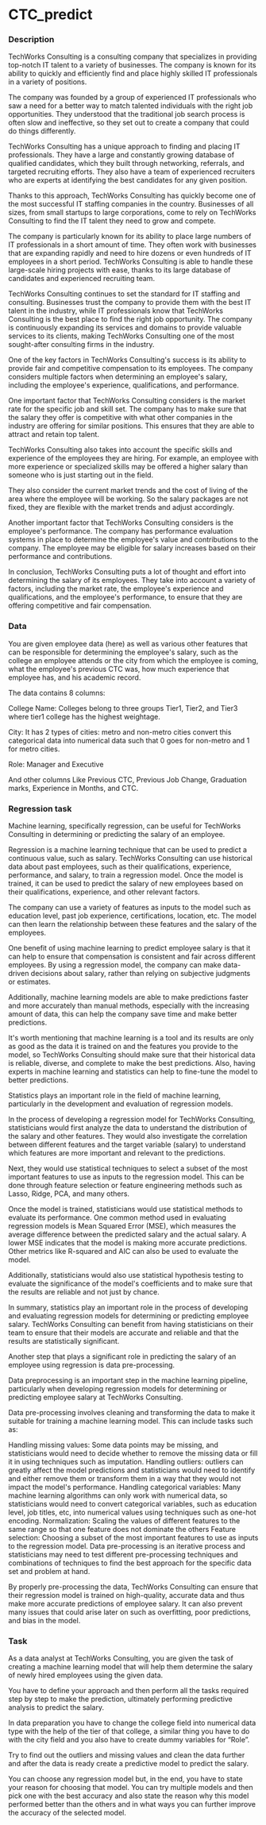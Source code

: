 # CTC_predict 
  
### Description
TechWorks Consulting is a consulting company that specializes in providing top-notch IT talent to a variety of businesses. The company is known for its ability to quickly and efficiently find and place highly skilled IT professionals in a variety of positions.

The company was founded by a group of experienced IT professionals who saw a need for a better way to match talented individuals with the right job opportunities. They understood that the traditional job search process is often slow and ineffective, so they set out to create a company that could do things differently.

TechWorks Consulting has a unique approach to finding and placing IT professionals. They have a large and constantly growing database of qualified candidates, which they built through networking, referrals, and targeted recruiting efforts. They also have a team of experienced recruiters who are experts at identifying the best candidates for any given position. 
 
Thanks to this approach, TechWorks Consulting has quickly become one of the most successful IT staffing companies in the country. Businesses of all sizes, from small startups to large corporations, come to rely on TechWorks Consulting to find the IT talent they need to grow and compete.

The company is particularly known for its ability to place large numbers of IT professionals in a short amount of time. They often work with businesses that are expanding rapidly and need to hire dozens or even hundreds of IT employees in a short period. TechWorks Consulting is able to handle these large-scale hiring projects with ease, thanks to its large database of candidates and experienced recruiting team.

TechWorks Consulting continues to set the standard for IT staffing and consulting. Businesses trust the company to provide them with the best IT talent in the industry, while IT professionals know that TechWorks Consulting is the best place to find the right job opportunity. The company is continuously expanding its services and domains to provide valuable services to its clients, making TechWorks Consulting one of the most sought-after consulting firms in the industry.

One of the key factors in TechWorks Consulting's success is its ability to provide fair and competitive compensation to its employees. The company considers multiple factors when determining an employee's salary, including the employee's experience, qualifications, and performance.

One important factor that TechWorks Consulting considers is the market rate for the specific job and skill set. The company has to make sure that the salary they offer is competitive with what other companies in the industry are offering for similar positions. This ensures that they are able to attract and retain top talent.

TechWorks Consulting also takes into account the specific skills and experience of the employees they are hiring. For example, an employee with more experience or specialized skills may be offered a higher salary than someone who is just starting out in the field.

They also consider the current market trends and the cost of living of the area where the employee will be working. So the salary packages are not fixed, they are flexible with the market trends and adjust accordingly.

Another important factor that TechWorks Consulting considers is the employee's performance. The company has performance evaluation systems in place to determine the employee's value and contributions to the company. The employee may be eligible for salary increases based on their performance and contributions.

In conclusion, TechWorks Consulting puts a lot of thought and effort into determining the salary of its employees. They take into account a variety of factors, including the market rate, the employee's experience and qualifications, and the employee's performance, to ensure that they are offering competitive and fair compensation.



### Data
You are given employee data (here) as well as various other features that can be responsible for determining the employee's salary, such as the college an employee attends or the city from which the employee is coming, what the employee's previous CTC was, how much experience that employee has, and his academic record.

The data contains 8 columns:

College Name: Colleges belong to three groups Tier1, Tier2, and Tier3 where tier1 college has the highest weightage.

City: It has 2 types of cities: metro and non-metro cities convert this categorical data into numerical data such that 0 goes for non-metro and 1 for metro cities.

Role: Manager and Executive

And other columns Like Previous CTC, Previous Job Change, Graduation marks, Experience in Months, and CTC.



### Regression task
Machine learning, specifically regression, can be useful for TechWorks Consulting in determining or predicting the salary of an employee.

Regression is a machine learning technique that can be used to predict a continuous value, such as salary. TechWorks Consulting can use historical data about past employees, such as their qualifications, experience, performance, and salary, to train a regression model. Once the model is trained, it can be used to predict the salary of new employees based on their qualifications, experience, and other relevant factors.

The company can use a variety of features as inputs to the model such as education level, past job experience, certifications, location, etc. The model can then learn the relationship between these features and the salary of the employees.

One benefit of using machine learning to predict employee salary is that it can help to ensure that compensation is consistent and fair across different employees. By using a regression model, the company can make data-driven decisions about salary, rather than relying on subjective judgments or estimates.

Additionally, machine learning models are able to make predictions faster and more accurately than manual methods, especially with the increasing amount of data, this can help the company save time and make better predictions.

It's worth mentioning that machine learning is a tool and its results are only as good as the data it is trained on and the features you provide to the model, so TechWorks Consulting should make sure that their historical data is reliable, diverse, and complete to make the best predictions. Also, having experts in machine learning and statistics can help to fine-tune the model to better predictions.

Statistics plays an important role in the field of machine learning, particularly in the development and evaluation of regression models.

In the process of developing a regression model for TechWorks Consulting, statisticians would first analyze the data to understand the distribution of the salary and other features. They would also investigate the correlation between different features and the target variable (salary) to understand which features are more important and relevant to the predictions.

Next, they would use statistical techniques to select a subset of the most important features to use as inputs to the regression model. This can be done through feature selection or feature engineering methods such as Lasso, Ridge, PCA, and many others.

Once the model is trained, statisticians would use statistical methods to evaluate its performance. One common method used in evaluating regression models is Mean Squared Error (MSE), which measures the average difference between the predicted salary and the actual salary. A lower MSE indicates that the model is making more accurate predictions. Other metrics like R-squared and AIC can also be used to evaluate the model.

Additionally, statisticians would also use statistical hypothesis testing to evaluate the significance of the model's coefficients and to make sure that the results are reliable and not just by chance.

In summary, statistics play an important role in the process of developing and evaluating regression models for determining or predicting employee salary. TechWorks Consulting can benefit from having statisticians on their team to ensure that their models are accurate and reliable and that the results are statistically significant.

Another step that plays a significant role in predicting the salary of an employee using regression is data pre-processing.

Data preprocessing is an important step in the machine learning pipeline, particularly when developing regression models for determining or predicting employee salary at TechWorks Consulting.

Data pre-processing involves cleaning and transforming the data to make it suitable for training a machine learning model. This can include tasks such as:

Handling missing values: Some data points may be missing, and statisticians would need to decide whether to remove the missing data or fill it in using techniques such as imputation.
Handling outliers: outliers can greatly affect the model predictions and statisticians would need to identify and either remove them or transform them in a way that they would not impact the model's performance.
Handling categorical variables: Many machine learning algorithms can only work with numerical data, so statisticians would need to convert categorical variables, such as education level, job titles, etc, into numerical values using techniques such as one-hot encoding.
Normalization: Scaling the values of different features to the same range so that one feature does not dominate the others
Feature selection: Choosing a subset of the most important features to use as inputs to the regression model.
Data pre-processing is an iterative process and statisticians may need to test different pre-processing techniques and combinations of techniques to find the best approach for the specific data set and problem at hand.

By properly pre-processing the data, TechWorks Consulting can ensure that their regression model is trained on high-quality, accurate data and thus make more accurate predictions of employee salary. It can also prevent many issues that could arise later on such as overfitting, poor predictions, and bias in the model.



### Task
As a data analyst at TechWorks Consulting, you are given the task of creating a machine learning model that will help them determine the salary of newly hired employees using the given data.

You have to define your approach and then perform all the tasks required step by step to make the prediction, ultimately performing predictive analysis to predict the salary.

In data preparation you have to change the college field into numerical data type with the help of the tier of that college, a similar thing you have to do with the city field and you also have to create dummy variables for “Role”.

Try to find out the outliers and missing values and clean the data further and after the data is ready create a predictive model to predict the salary.

You can choose any regression model but, in the end, you have to state your reason for choosing that model. You can try multiple models and then pick one with the best accuracy and also state the reason why this model performed better than the others and in what ways you can further improve the accuracy of the selected model.


